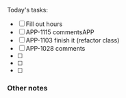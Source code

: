Today's tasks:
- [ ] Fill out hours
- [ ] APP-1115 commentsAPP
- [ ] APP-1103 finish it (refactor class)
- [ ] APP-1028 comments
- [ ] 
- [ ] 
- [ ]  

### Other notes

